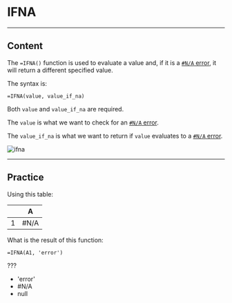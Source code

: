 ﻿---
author: Stefan-Stojanovic

type: normal

category: how to

links:
 - '[IFNA](https://support.google.com/docs/answer/9365944){documentation}'

---

# IFNA

---
## Content

The `=IFNA()` function is used to evaluate a value and, if it is a [`#N/A` error](https://www.enki.com/glossary/spreadsheets/na-error), it will return a different specified value.

The syntax is:
```plain-text
=IFNA(value, value_if_na)
```

Both `value` and `value_if_na` are required.

The `value` is what we want to check for an [`#N/A` error](https://www.enki.com/glossary/spreadsheets/na-error).

The `value_if_na` is what we want to return if `value` evaluates to a [`#N/A` error](https://www.enki.com/glossary/spreadsheets/na-error).

![ifna](https://img.enkipro.com/34288db76b020d1f6f9bf84c76309683.png)

---
## Practice

Using this table:

|   | A    |
|---|------|
| 1 | #N/A |

What is the result of this function:

```plain-text
=IFNA(A1, 'error')
```

???

- 'error'
- #N/A
- null